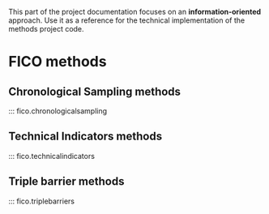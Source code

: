 This part of the project documentation focuses on an **information-oriented** approach.
Use it as a reference for the technical implementation of the methods project code.

# FICO methods

## Chronological Sampling methods

::: fico.chronologicalsampling

## Technical Indicators methods

::: fico.technicalindicators

## Triple barrier methods

::: fico.triplebarriers
